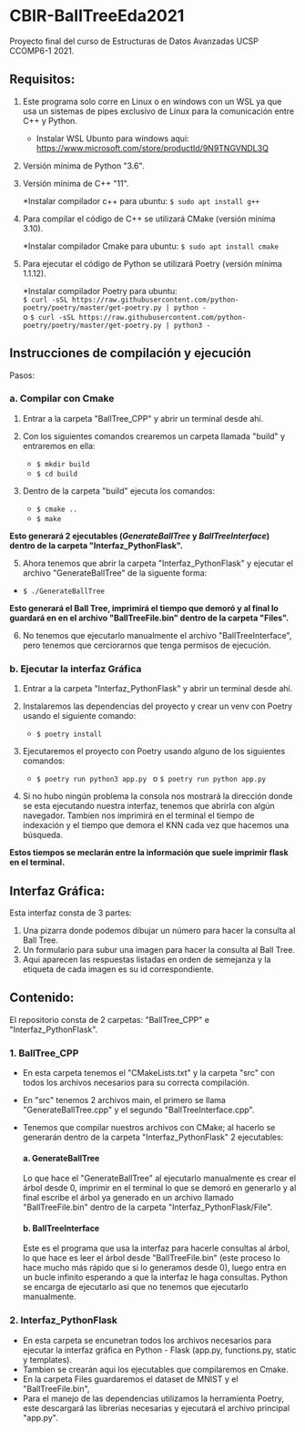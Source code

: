# CBIR-BallTreeEda2021

Proyecto final del curso de Estructuras de Datos Avanzadas UCSP CCOMP6-1 2021.

## Requisitos:

1. Este programa solo corre en Linux o en windows con un WSL ya que usa un sistemas de pipes exclusivo de Linux para la comunicación entre C++ y Python.

    * Instalar  WSL Ubunto para windows aqui: https://www.microsoft.com/store/productId/9N9TNGVNDL3Q

2. Versión mínima de Python "3.6".

3. Versión mínima de C++ "11".

    *Instalar compilador c++ para ubuntu: `$ sudo apt install g++`

4. Para compilar el código de C++ se utilizará CMake (versión mínima 3.10).

   *Instalar compilador Cmake para ubuntu: `$ sudo apt install cmake`

5. Para ejecutar el código de Python se utilizará Poetry (versión mínima 1.1.12).

   *Instalar compilador Poetry para ubuntu:<br/>
`$ curl -sSL https://raw.githubusercontent.com/python-poetry/poetry/master/get-poetry.py | python -`<br/>
o `$ curl -sSL https://raw.githubusercontent.com/python-poetry/poetry/master/get-poetry.py | python3 -`

## Instrucciones de compilación y ejecución

Pasos:

### a. Compilar con Cmake

1. Entrar a la carpeta "BallTree_CPP" y abrir un terminal desde ahí.

2. Con los siguientes comandos crearemos un carpeta llamada "build" y entraremos en ella:<br/>

   * `$ mkdir build`<br/>
   * `$ cd build`

3. Dentro de la carpeta "build" ejecuta los comandos:<br/>

   * `$ cmake ..`<br/>
   * `$ make`<br/>
   
**Esto generará 2 ejecutables (*GenerateBallTree* y *BallTreeInterface*) dentro de la carpeta "Interfaz_PythonFlask".**

5. Ahora tenemos que abrir la carpeta "Interfaz_PythonFlask" y ejecutar el archivo "GenerateBallTree" de la siguente forma:<br/>

  * `$ ./GenerateBallTree`<br/>
  
**Esto generará el Ball Tree, imprimirá el tiempo que demoró y al final lo guardará en en el archivo "BallTreeFile.bin" dentro de la carpeta "Files".**

6. No tenemos que ejecutarlo manualmente el archivo "BallTreeInterface", pero tenemos que cerciorarnos que tenga permisos de ejecución.

### b. Ejecutar la interfaz Gráfica

1. Entrar a la carpeta "Interfaz_PythonFlask" y abrir un terminal desde ahí.

2. Instalaremos las dependencias del proyecto y crear un venv con Poetry usando el siguiente comando:<br/>

   * `$ poetry install`<br/>
   
3. Ejecutaremos el proyecto con Poetry usando alguno de los siguientes comandos:<br/>

   * `$ poetry run python3 app.py ` o `$ poetry run python app.py `

4. Si no hubo ningún problema la consola nos mostrará la dirección donde se esta ejecutando nuestra interfaz, tenemos que abrirla con algún navegador. Tambien nos imprimirá en el terminal el tiempo de indexación y el tiempo que demora el KNN cada vez que hacemos una búsqueda.<br/>

**Estos tiempos se meclarán entre la información que suele imprimir flask en el terminal.**

## Interfaz Gráfica:

Esta interfaz consta de 3 partes:

1. Una pizarra donde podemos dibujar un número para hacer la consulta al Ball Tree.
2. Un formulario para subur una imagen para hacer la consulta al Ball Tree.
3. Aqui aparecen las respuestas listadas en orden de semejanza y la etiqueta de cada imagen es su id correspondiente.


## Contenido:

El repositorio consta de 2 carpetas: "BallTree_CPP" e "Interfaz_PythonFlask".

### 1. BallTree_CPP

* En esta carpeta tenemos el "CMakeLists.txt" y la carpeta "src" con todos los archivos necesarios para su correcta compilación.
* En "src" tenemos 2 archivos main, el primero se llama "GenerateBallTree.cpp" y el segundo "BallTreeInterface.cpp".
* Tenemos que compilar nuestros archivos con CMake; al hacerlo se generarán dentro de la carpeta "Interfaz_PythonFlask" 2 ejecutables:

    #### a. GenerateBallTree

    Lo que hace el "GenerateBallTree" al ejecutarlo manualmente es crear el árbol desde 0, imprimir en el terminal lo que se demoró en generarlo y al final escribe el árbol ya generado en un archivo llamado "BallTreeFile.bin" dentro de la carpeta "Interfaz_PythonFlask/File".
    
    #### b. BallTreeInterface

    Este es el programa que usa la interfaz para hacerle consultas al árbol, lo que hace es leer el árbol desde "BallTreeFile.bin" (este proceso lo hace mucho más rápido que si lo generamos desde 0), luego entra en un bucle infinito esperando a que la interfaz le haga consultas. Python se encarga de ejecutarlo asi que no tenemos que ejecutarlo manualmente.

### 2. Interfaz_PythonFlask

* En esta carpeta se encunetran todos los archivos necesarios para ejecutar la interfaz gráfica en Python - Flask (app.py, functions.py, static y templates).
* Tambien se crearán aqui los ejecutables que compilaremos en Cmake.
* En la carpeta Files guardaremos el dataset de MNIST y el "BallTreeFile.bin",
* Para el manejo de las dependencias utilizamos la herramienta Poetry, este descargará las librerias necesarias y ejecutará el archivo principal "app.py".




